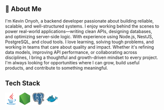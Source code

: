 ## 🧠 About Me
I'm Kevin Onyoh, a backend developer passionate about building reliable, scalable, and well-structured systems. I enjoy working behind the scenes to power real-world applications—writing clean APIs, designing databases, and optimizing server-side logic. With experience using Node.js, NestJS, PostgreSQL, and cloud tools.
I love learning, solving tough problems, and working in teams that care about quality and impact. Whether it's refining data models, improving API performance, or collaborating across disciplines, I bring a thoughtful and growth-driven mindset to every project. I'm always looking for opportunities where I can grow, build useful products, and contribute to something meaningful.

## Tech Stack 

<img src="https://raw.githubusercontent.com/devicons/devicon/master/icons/java/java-original.svg" alt="Java" width="40" height="40"/> 
<img src="https://raw.githubusercontent.com/devicons/devicon/master/icons/nodejs/nodejs-original.svg" alt="Node.js" width="40" height="40"/> 
<img src="https://raw.githubusercontent.com/devicons/devicon/master/icons/postgresql/postgresql-original.svg" alt="PostgreSQL" width="40" height="40"/> 
<img src="https://raw.githubusercontent.com/devicons/devicon/master/icons/docker/docker-original.svg" alt="Docker" width="40" height="40"/>

